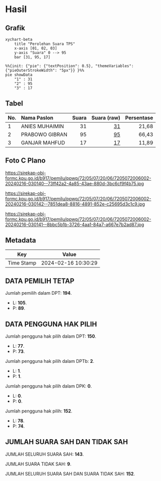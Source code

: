 # Hasil

## Grafik

```mermaid
xychart-beta
    title "Perolehan Suara TPS"
    x-axis [01, 02, 03]
    y-axis "Suara" 0 --> 95
    bar [31, 95, 17]
```

```mermaid
%%{init: {"pie": {"textPosition": 0.5}, "themeVariables": {"pieOuterStrokeWidth": "5px"}} }%%
pie showData
    "1" : 31
    "2" : 95
    "3" : 17
```

## Tabel

| No. | Nama Paslon    | Suara | Suara (raw) | Persentase |
|:--- |:-------------- | -----:| -----------:| ----------:|
| 1   | ANIES MUHAIMIN | 31    | [31][p-1]   | 21,68      |
| 2   | PRABOWO GIBRAN | 95    | [95][p-2]   | 66,43      |
| 3   | GANJAR MAHFUD  | 17    | [17][p-3]   | 11,89      |


[p-1]: https://github.com/gigit-pemilu/pemilu-2024-72-sulawesi-tengah/blob/main/pilpres/hitung-suara/sub/72-sulawesi-tengah/sub/05-buol/sub/07-tiloan/sub/2006-lomuli/sub/002-tps/sub/paslon-1.txt
[p-2]: https://github.com/gigit-pemilu/pemilu-2024-72-sulawesi-tengah/blob/main/pilpres/hitung-suara/sub/72-sulawesi-tengah/sub/05-buol/sub/07-tiloan/sub/2006-lomuli/sub/002-tps/sub/paslon-2.txt
[p-3]: https://github.com/gigit-pemilu/pemilu-2024-72-sulawesi-tengah/blob/main/pilpres/hitung-suara/sub/72-sulawesi-tengah/sub/05-buol/sub/07-tiloan/sub/2006-lomuli/sub/002-tps/sub/paslon-3.txt

## Foto C Plano

https://sirekap-obj-formc.kpu.go.id/b917/pemilu/ppwp/72/05/07/20/06/7205072006002-20240216-030140--73ff42a2-4a85-43ae-880d-3bc6cf9f4b75.jpg

https://sirekap-obj-formc.kpu.go.id/b917/pemilu/ppwp/72/05/07/20/06/7205072006002-20240216-030142--7851dea8-8816-4891-852e-c25695d3c1c9.jpg

https://sirekap-obj-formc.kpu.go.id/b917/pemilu/ppwp/72/05/07/20/06/7205072006002-20240216-030141--8bbc5b1b-3726-4aa1-84a7-a667e7b2ad87.jpg


## Metadata

| Key        | Value               |
| ---------- | ------------------- |
| Time Stamp | 2024-02-16 10:30:29 |


## DATA PEMILIH TETAP

Jumlah pemilih dalam DPT: **194**.
 * L: **105**.
 * P: **89**.

## DATA PENGGUNA HAK PILIH

Jumlah pengguna hak pilih dalam DPT: **150**.
 * L: **77**.
 * P: **73**.

Jumlah pengguna hak pilih dalam DPTb: **2**.
 * L: **1**.
 * P: **1**.

Jumlah pengguna hak pilih dalam DPK: **0**.
 * L: **0**.
 * P: **0**.

Jumlah pengguna hak pilih: **152**.
 * L: **78**.
 * P: **74**.

## JUMLAH SUARA SAH DAN TIDAK SAH

JUMLAH SELURUH SUARA SAH: **143**.

JUMLAH SUARA TIDAK SAH: **9**.

JUMLAH SELURUH SUARA SAH DAN SUARA TIDAK SAH: **152**.


